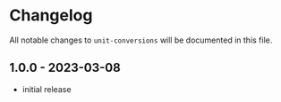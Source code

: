 # Changelog

All notable changes to `unit-conversions` will be documented in this file.

## 1.0.0 - 2023-03-08

 - initial release

